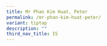 ```yaml
---
title: Mr Phan Kim Huat, Peter
permalink: /mr-phan-kim-huat-peter/
variant: tiptap
description: ""
third_nav_title: IS
---
```

